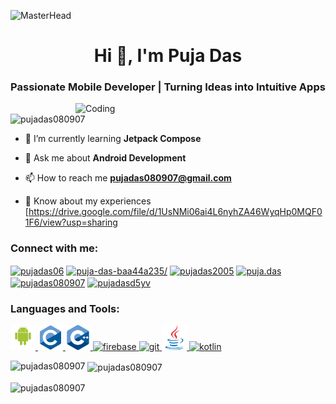 ![MasterHead](https://1.bp.blogspot.com/-7A4WynwLsMw/XbBpCXG8fHI/AAAAAAAAMt4/uOa1bpLskYgrwGbllhSu2SDj_Mig8SXJQCLcBGAsYHQ/s1600/2000_600px.gif)
<h1 align="center">Hi 👋, I'm Puja Das</h1>
<h3 align="center">Passionate Mobile Developer | Turning Ideas into Intuitive Apps</h3>
<img align="right" alt="Coding" width="400" src="https://i.pinimg.com/736x/50/6d/5e/506d5ef3784fd9e9f9826b370a4395ba.jpg">

<p align="left"> <img src="https://komarev.com/ghpvc/?username=pujadas080907&label=Profile%20views&color=0e75b6&style=flat" alt="pujadas080907" /> </p>

- 🌱 I’m currently learning **Jetpack Compose**

- 💬 Ask me about **Android Development**

- 📫 How to reach me **pujadas080907@gmail.com**

- 📄 Know about my experiences [https://drive.google.com/file/d/1UsNMi06ai4L6nyhZA46WyqHp0MQF01F6/view?usp=sharing

<h3 align="left">Connect with me:</h3>
<p align="left">
<a href="https://twitter.com/pujadas06" target="blank"><img align="center" src="https://raw.githubusercontent.com/rahuldkjain/github-profile-readme-generator/master/src/images/icons/Social/twitter.svg" alt="pujadas06" height="30" width="40" /></a>
<a href="https://linkedin.com/in/puja-das-baa44a235/" target="blank"><img align="center" src="https://raw.githubusercontent.com/rahuldkjain/github-profile-readme-generator/master/src/images/icons/Social/linked-in-alt.svg" alt="puja-das-baa44a235/" height="30" width="40" /></a>
<a href="https://www.codechef.com/users/pujadas2005" target="blank"><img align="center" src="https://cdn.jsdelivr.net/npm/simple-icons@3.1.0/icons/codechef.svg" alt="pujadas2005" height="30" width="40" /></a>
<a href="https://codeforces.com/profile/puja.das" target="blank"><img align="center" src="https://raw.githubusercontent.com/rahuldkjain/github-profile-readme-generator/master/src/images/icons/Social/codeforces.svg" alt="puja.das" height="30" width="40" /></a>
<a href="https://www.leetcode.com/pujadas080907" target="blank"><img align="center" src="https://raw.githubusercontent.com/rahuldkjain/github-profile-readme-generator/master/src/images/icons/Social/leet-code.svg" alt="pujadas080907" height="30" width="40" /></a>
<a href="https://auth.geeksforgeeks.org/user/pujadasd5yv" target="blank"><img align="center" src="https://raw.githubusercontent.com/rahuldkjain/github-profile-readme-generator/master/src/images/icons/Social/geeks-for-geeks.svg" alt="pujadasd5yv" height="30" width="40" /></a>
</p>

<h3 align="left">Languages and Tools:</h3>
<p align="left"> <a href="https://developer.android.com" target="_blank" rel="noreferrer"> <img src="https://raw.githubusercontent.com/devicons/devicon/master/icons/android/android-original-wordmark.svg" alt="android" width="40" height="40"/> </a> <a href="https://www.cprogramming.com/" target="_blank" rel="noreferrer"> <img src="https://raw.githubusercontent.com/devicons/devicon/master/icons/c/c-original.svg" alt="c" width="40" height="40"/> </a> <a href="https://www.w3schools.com/cpp/" target="_blank" rel="noreferrer"> <img src="https://raw.githubusercontent.com/devicons/devicon/master/icons/cplusplus/cplusplus-original.svg" alt="cplusplus" width="40" height="40"/> </a> <a href="https://firebase.google.com/" target="_blank" rel="noreferrer"> <img src="https://www.vectorlogo.zone/logos/firebase/firebase-icon.svg" alt="firebase" width="40" height="40"/> </a> <a href="https://git-scm.com/" target="_blank" rel="noreferrer"> <img src="https://www.vectorlogo.zone/logos/git-scm/git-scm-icon.svg" alt="git" width="40" height="40"/> </a> <a href="https://www.java.com" target="_blank" rel="noreferrer"> <img src="https://raw.githubusercontent.com/devicons/devicon/master/icons/java/java-original.svg" alt="java" width="40" height="40"/> </a> <a href="https://kotlinlang.org" target="_blank" rel="noreferrer"> <img src="https://www.vectorlogo.zone/logos/kotlinlang/kotlinlang-icon.svg" alt="kotlin" width="40" height="40"/> </a> </p>

<p><img align="left" src="https://github-readme-stats.vercel.app/api/top-langs?username=pujadas080907&show_icons=true&locale=en&layout=compact" alt="pujadas080907" /></p>

<p>&nbsp;<img align="center" src="https://github-readme-stats.vercel.app/api?username=pujadas080907&show_icons=true&locale=en" alt="pujadas080907" /></p>

<p><img align="center" src="https://github-readme-streak-stats.herokuapp.com/?user=pujadas080907&" alt="pujadas080907" /></p>
